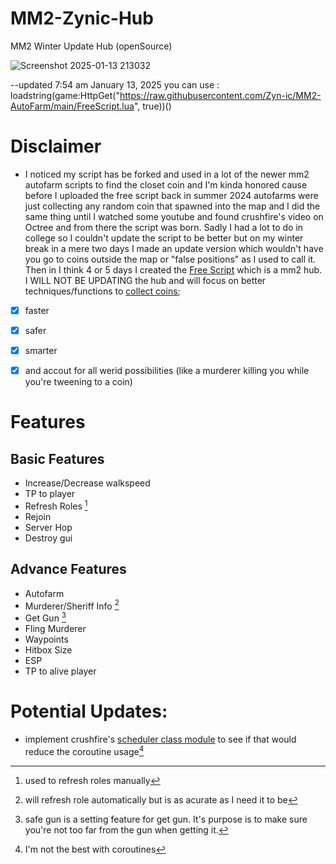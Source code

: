 # MM2-Zynic-Hub
MM2 Winter Update Hub (openSource)

![Screenshot 2025-01-13 213032](https://github.com/user-attachments/assets/f71ac57d-37ff-4762-9ae3-f7cf4f88dc48)


--updated 7:54 am January 13, 2025
you can use : <br/> loadstring(game:HttpGet("https://raw.githubusercontent.com/Zyn-ic/MM2-AutoFarm/main/FreeScript.lua", true))()

# Disclaimer
* I noticed my script has be forked and used in a lot of the newer mm2 autofarm scripts to find the closet coin and I'm kinda honored cause before I uploaded the free script back in summer 2024 autofarms were just collecting any random coin that spawned into the map and I did the same thing until I watched some youtube and found crushfire's video on Octree and from there the script was born. Sadly I had a lot to do in college so I couldn't update the script to be better but on my winter break in a mere two days I made an update version which wouldn't have you go to coins outside the map or "false positions" as I used to call it. Then in I think 4 or 5 days I created the [Free Script](/FreeScript.lua) which is a mm2 hub. I WILL NOT BE UPDATING the hub and will focus on better techniques/functions to [collect coins](/Zynic-Auto-Farm/source.lua);
- [x] faster
- [x] safer
- [x] smarter
- [x] and accout for all werid possibilities (like a murderer killing you while you're tweening to a coin)


# Features

## Basic Features

* Increase/Decrease walkspeed
* TP to player
* Refresh Roles [^1]
* Rejoin
* Server Hop
* Destroy gui

## Advance Features
* Autofarm
* Murderer/Sheriff Info [^2]
* Get Gun [^3]
* Fling Murderer
* Waypoints
* Hitbox Size
* ESP
* TP to alive player


[^1]: used to refresh roles manually
[^2]: will refresh role automatically but is as acurate as I need it to be
[^3]: safe gun is a setting feature for get gun. It's purpose is to make sure you're not too far from the gun when getting it.




# Potential Updates:
* implement crushfire's [scheduler class module](https://youtu.be/jGIomP26RRQ?si=0ba7S9dpC5fKFPfl) to see if that would reduce the coroutine usage[^4]
[^4]: I'm not the best with coroutines

